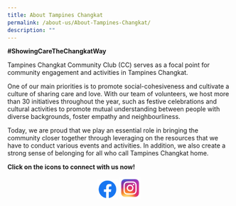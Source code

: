 ```yaml
---
title: About Tampines Changkat
permalink: /about-us/About-Tampines-Changkat/
description: ""
---
```

**#ShowingCareTheChangkatWay**

Tampines Changkat Community Club (CC) serves as a focal point for community engagement and activities in Tampines Changkat. 
 
One of our main priorities is to promote social-cohesiveness and cultivate a culture of sharing care and love. With our team of volunteers, we host more than 30 initiatives throughout the year, such as festive celebrations and cultural activities to promote mutual understanding between people with diverse backgrounds, foster empathy and neighbourliness. 

Today, we are proud that we play an essential role in bringing the community closer together through leveraging on the resources that we have to conduct various events and activities. In addition, we also create a strong sense of belonging for all who call Tampines Changkat home. 

**Click on the icons to connect with us now!**

<div style="text-align:center;">
  <a href="https://www.facebook.com/tampines.changkat"><img style="width:45px;height:45px;display:inline-block" alt="" src="/images/facebook%20icon.png"></a>
  <a href="https://www.instagram.com/tampineschangkatcc/"><img style="width:50px;height:50px;display:inline-block" alt="" src="/images/instagram%20icon.png"></a>
</div>